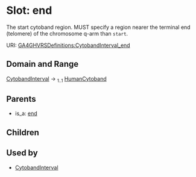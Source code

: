 
# Slot: end


The start cytoband region. MUST specify a region nearer the terminal end (telomere) of the chromosome q-arm than `start`.

URI: [GA4GHVRSDefinitions:CytobandInterval_end](GA4GHVRSDefinitionsCytobandInterval_end)


## Domain and Range

[CytobandInterval](CytobandInterval.md) &#8594;  <sub>1..1</sub> [HumanCytoband](HumanCytoband.md)

## Parents

 *  is_a: [end](end.md)

## Children


## Used by

 * [CytobandInterval](CytobandInterval.md)
